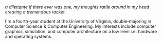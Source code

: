 *a dilettante if there ever was one, my thoughts rattle around in my head creating a tremendous racket.*

I'm a fourth-year student at the University of Virginia, double-majoring in Computer Science & Computer Engineering. My interests include computer graphics, simulation, and computer architecture on a low level i.e. hardware and operating systems.

